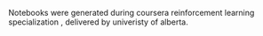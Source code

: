 Notebooks were generated during coursera reinforcement learning specialization , delivered by univeristy of alberta.

